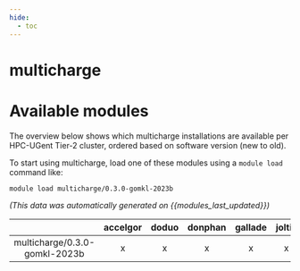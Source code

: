 ```yaml
---
hide:
  - toc
---
```


multicharge
===========

# Available modules


The overview below shows which multicharge installations are available per HPC-UGent Tier-2 cluster, ordered based on software version (new to old).

To start using multicharge, load one of these modules using a `module load` command like:

```shell
module load multicharge/0.3.0-gomkl-2023b
```

*(This data was automatically generated on {{modules_last_updated}})*  

| |accelgor|doduo|donphan|gallade|joltik|shinx|skitty|
| :---: | :---: | :---: | :---: | :---: | :---: | :---: | :---: |
|multicharge/0.3.0-gomkl-2023b|x|x|x|x|x|x|x|
